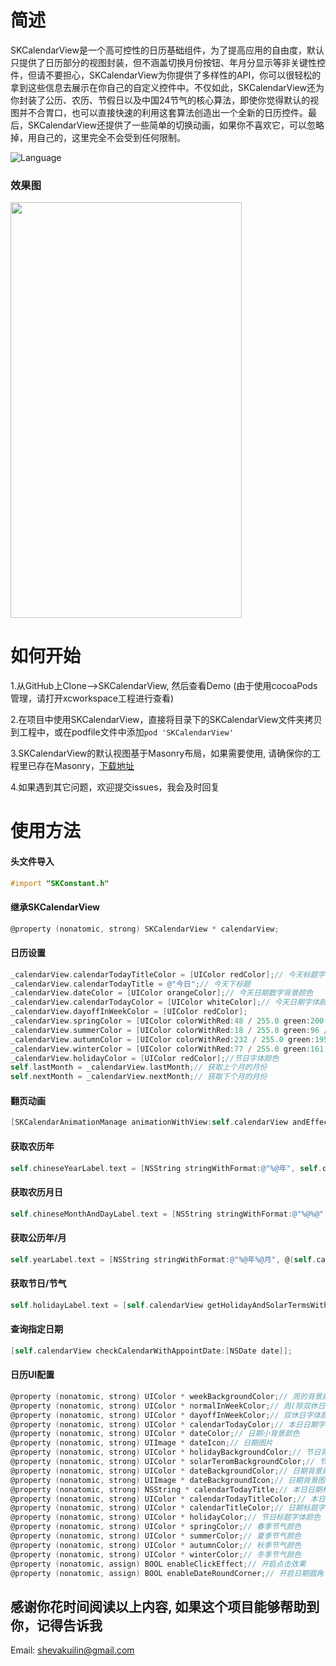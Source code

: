 # 简述


SKCalendarView是一个高可控性的日历基础组件，为了提高应用的自由度，默认只提供了日历部分的视图封装，但不涵盖切换月份按钮、年月分显示等非关键性控件，但请不要担心，SKCalendarView为你提供了多样性的API，你可以很轻松的拿到这些信息去展示在你自己的自定义控件中。不仅如此，SKCalendarView还为你封装了公历、农历、节假日以及中国24节气的核心算法，即使你觉得默认的视图并不合胃口，也可以直接快速的利用这套算法创造出一个全新的日历控件。最后，SKCalendarView还提供了一些简单的切换动画，如果你不喜欢它，可以忽略掉，用自己的，这里完全不会受到任何限制。

![Language](https://img.shields.io/badge/Language-%20Objective%20C%20-blue.svg) 


### 效果图 
<img src="http://ofg0p74ar.bkt.clouddn.com/SKCalendarView.gif" width="370" height ="665" />


# 如何开始 


1.从GitHub上Clone-->SKCalendarView, 然后查看Demo (由于使用cocoaPods管理，请打开xcworkspace工程进行查看)


2.在项目中使用SKCalendarView，直接将目录下的SKCalendarView文件夹拷贝到工程中，或在podfile文件中添加```pod 'SKCalendarView'```

3.SKCalendarView的默认视图基于Masonry布局，如果需要使用, 请确保你的工程里已存在Masonry，[下载地址](https://github.com/SnapKit/Masonry)


4.如果遇到其它问题，欢迎提交issues，我会及时回复


# 使用方法

#### 头文件导入

```objectivec
#import "SKConstant.h"
```


#### 继承SKCalendarView
```objectivec
@property (nonatomic, strong) SKCalendarView * calendarView;
```


#### 日历设置
```objectivec
_calendarView.calendarTodayTitleColor = [UIColor redColor];// 今天标题字体颜色
_calendarView.calendarTodayTitle = @"今日";// 今天下标题
_calendarView.dateColor = [UIColor orangeColor];// 今天日期数字背景颜色
_calendarView.calendarTodayColor = [UIColor whiteColor];// 今天日期字体颜色
_calendarView.dayoffInWeekColor = [UIColor redColor];
_calendarView.springColor = [UIColor colorWithRed:48 / 255.0 green:200 / 255.0 blue:104 / 255.0 alpha:1];// 春季节气颜色
_calendarView.summerColor = [UIColor colorWithRed:18 / 255.0 green:96 / 255.0 blue:0 alpha:8];// 夏季节气颜色
_calendarView.autumnColor = [UIColor colorWithRed:232 / 255.0 green:195 / 255.0 blue:0 / 255.0 alpha:1];// 秋季节气颜色
_calendarView.winterColor = [UIColor colorWithRed:77 / 255.0 green:161 / 255.0 blue:255 / 255.0 alpha:1];// 冬季节气颜色
_calendarView.holidayColor = [UIColor redColor];//节日字体颜色
self.lastMonth = _calendarView.lastMonth;// 获取上个月的月份
self.nextMonth = _calendarView.nextMonth;// 获取下个月的月份
```


#### 翻页动画
```objectivec
[SKCalendarAnimationManage animationWithView:self.calendarView andEffect:SK_ANIMATION_REVEAL isNext:YES];
```


#### 获取农历年
```objectivec
self.chineseYearLabel.text = [NSString stringWithFormat:@"%@年", self.calendarView.chineseYear];// 农历年
```


#### 获取农历月日
```objectivec
self.chineseMonthAndDayLabel.text = [NSString stringWithFormat:@"%@%@", self.calendarView.chineseMonth, getNoneNil(self.calendarView.chineseCalendarDay[row])];
```


#### 获取公历年/月
```objectivec
self.yearLabel.text = [NSString stringWithFormat:@"%@年%@月", @(self.calendarView.year), @(self.calendarView.month)];// 公历年
```


#### 获取节日/节气
```objectivec
self.holidayLabel.text = [self.calendarView getHolidayAndSolarTermsWithChineseDay:getNoneNil(self.calendarView.chineseCalendarDay[row])];
```



#### 查询指定日期
```objectivec
[self.calendarView checkCalendarWithAppointDate:[NSDate date]];
```



#### 日历UI配置
```objectivec
@property (nonatomic, strong) UIColor * weekBackgroundColor;// 周的背景颜色
@property (nonatomic, strong) UIColor * normalInWeekColor;// 周(除双休日外)字体颜色
@property (nonatomic, strong) UIColor * dayoffInWeekColor;// 双休日字体颜色
@property (nonatomic, strong) UIColor * calendarTodayColor;// 本日日期字体颜色
@property (nonatomic, strong) UIColor * dateColor;// 日期小背景颜色
@property (nonatomic, strong) UIImage * dateIcon;// 日期图片
@property (nonatomic, strong) UIColor * holidayBackgroundColor;// 节日背景颜色
@property (nonatomic, strong) UIColor * solarTeromBackgroundColor;// 节气背景颜色
@property (nonatomic, strong) UIColor * dateBackgroundColor;// 日期背景颜色(非节日&节气)
@property (nonatomic, strong) UIImage * dateBackgroundIcon;// 日期背景图片
@property (nonatomic, strong) NSString * calendarTodayTitle;// 本日日期标题
@property (nonatomic, strong) UIColor * calendarTodayTitleColor;// 本日日期标题字体颜色
@property (nonatomic, strong) UIColor * calendarTitleColor;// 日期标题字体颜色
@property (nonatomic, strong) UIColor * holidayColor;// 节日标题字体颜色
@property (nonatomic, strong) UIColor * springColor;// 春季节气颜色
@property (nonatomic, strong) UIColor * summerColor;// 夏季节气颜色
@property (nonatomic, strong) UIColor * autumnColor;// 秋季节气颜色
@property (nonatomic, strong) UIColor * winterColor;// 冬季节气颜色
@property (nonatomic, assign) BOOL enableClickEffect;// 开启点击效果
@property (nonatomic, assign) BOOL enableDateRoundCorner;// 开启日期圆角
```


## 感谢你花时间阅读以上内容, 如果这个项目能够帮助到你，记得告诉我
Email: shevakuilin@gmail.com
